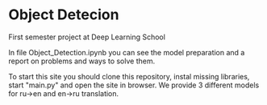 # Object Detecion
First semester project at Deep Learning School


In file Object_Detection.ipynb you can see the model preparation and a report on problems and ways to solve them.


To start this site you should clone this repository, instal missing libraries, start "main.py" and open the site in browser.
We provide 3 different models for ru->en and en->ru translation. 
